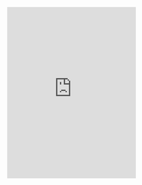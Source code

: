<iframe width="300" height="400" src="https://www.youtube.com/embed/KqkSTh9KoZY" title="Kaiba finalmente encontra o macaco" frameborder="0" allow="accelerometer; autoplay; clipboard-write; encrypted-media; gyroscope; picture-in-picture" allowfullscreen></iframe>
